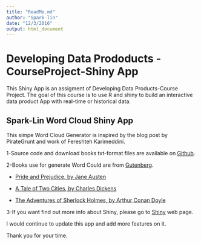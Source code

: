 ```yaml
---
title: "ReadMe.md"
author: "Spark-lin"
date: "12/3/2016"
output: html_document
---
```


# Developing Data Prododucts - CourseProject-Shiny App

This Shiny App is an assigment of Developing Data Products-Course Project.
The goal of this course is to use R and shiny to build an interactive data product App with real-time or historical data. 

## Spark-Lin Word Cloud Shiny App

This simpe Word Cloud Generator is inspired by the blog post by PirateGrunt and work of Fereshteh Karimeddini.

1-Source code and download books txt-format files are available on [Github](https://github.com/spark-lin/Data-Science-Coursera/tree/master/D9-Developing-Data-Products).

2-Books use for generate Word Could are from [Gutenberg](https://www.gutenberg.org/).

  - [Pride and Prejudice, by Jane Austen](https://www.gutenberg.org/files/1342/1342-0.txt)
  
  - [A Tale of Two Cities, by Charles Dickens](https://www.gutenberg.org/files/98/98-0.txt)
  
  - [The Adventures of Sherlock Holmes, by Arthur Conan Doyle](http://www.gutenberg.org/cache/epub/1661/pg1661.txt)
  
3-If you want find out more info about Shiny, please go to [Shiny](https://shiny.rstudio.com/) web page.

I would continue to update this app and add more features on it.

Thank you for your time. 
  
  
